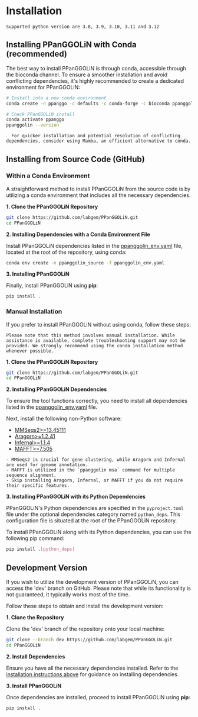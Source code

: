 # Installation

```{note}
Supported python version are 3.8, 3.9, 3.10, 3.11 and 3.12
```

## Installing PPanGGOLiN with Conda (recommended)

The best way to install PPanGGOLiN is through conda, accessible through the bioconda channel.
To ensure a smoother installation and avoid conflicting dependencies, it's highly recommended to create a dedicated environment for PPanGGOLiN:

```bash
# Install into a new conda environment
conda create -n ppanggo -c defaults -c conda-forge -c bioconda ppanggolin

# Check PPanGGOLiN install
conda activate ppanggo
ppanggolin --version
```

```{tip}
  For quicker installation and potential resolution of conflicting dependencies, consider using Mamba, an efficient alternative to conda.
```


## Installing from Source Code (GitHub)

### Within a Conda Environment

A straightforward method to install PPanGGOLiN from the source code is by utilizing a conda environment that includes all the necessary dependencies.

**1. Clone the PPanGGOLiN Repository**

```bash
git clone https://github.com/labgem/PPanGGOLiN.git
cd PPanGGOLiN
```

**2. Installing Dependencies with a Conda Environment File**

Install PPanGGOLiN dependencies listed in the [ppanggolin_env.yaml](../../ppanggolin_env.yaml) file, located at the root of the repository, using conda:

```bash
conda env create -n ppanggolin_source -f ppanggolin_env.yaml
```

**3. Installing PPanGGOLiN**

Finally, install PPanGGOLiN using **pip**:

```bash
pip install .
```

### Manual Installation

If you prefer to install PPanGGOLiN without using conda, follow these steps:

```{warning}
Please note that this method involves manual installation. While assistance is available, complete troubleshooting support may not be provided. We strongly recommend using the conda installation method whenever possible.
```

**1. Clone the PPanGGOLiN Repository**

```bash
git clone https://github.com/labgem/PPanGGOLiN.git
cd PPanGGOLiN
```

**2. Installing PPanGGOLiN Dependencies**

To ensure the tool functions correctly, you need to install all dependencies listed in the [ppanggolin_env.yaml](../../ppanggolin_env.yaml) file.

Next, install the following non-Python software:

- [MMSeqs2>=13.45111](https://github.com/soedinglab/MMseqs2/wiki#installation)
- [Aragorn>=1.2.41](http://www.ansikte.se/ARAGORN/Downloads/)
- [Infernal>=1.1.4](http://eddylab.org/infernal/)
- [MAFFT>=7.505](https://mafft.cbrc.jp/alignment/software/)

```{note}
- MMSeqs2 is crucial for gene clustering, while Aragorn and Infernal are used for genome annotation.
- MAFFT is utilized in the `ppanggolin msa` command for multiple sequence alignment.
- Skip installing Aragorn, Infernal, or MAFFT if you do not require their specific features.
```

**3. Installing PPanGGOLiN with its Python Dependencies**

PPanGGOLiN's Python dependencies are specified in the `pyproject.toml` file under the optional dependencies category named `python_deps`. This configuration file is situated at the root of the PPanGGOLiN repository.

To install PPanGGOLiN along with its Python dependencies, you can use the following pip command:

```bash
pip install .[python_deps]
```


## Development Version

If you wish to utilize the development version of PPanGGOLiN, you can access the 'dev' branch on GitHub. Please note that while its functionality is not guaranteed, it typically works most of the time.

Follow these steps to obtain and install the development version:

**1. Clone the Repository**

Clone the 'dev' branch of the repository onto your local machine:

```bash
git clone --branch dev https://github.com/labgem/PPanGGOLiN.git
cd PPanGGOLiN
```

**2. Install Dependencies**

Ensure you have all the necessary dependencies installed. Refer to the [installation instructions above](#installing-from-source-code-github) for guidance on installing dependencies.

**3. Install PPanGGOLiN**

Once dependencies are installed, proceed to install PPanGGOLiN using **pip**:

```bash
pip install .
```
